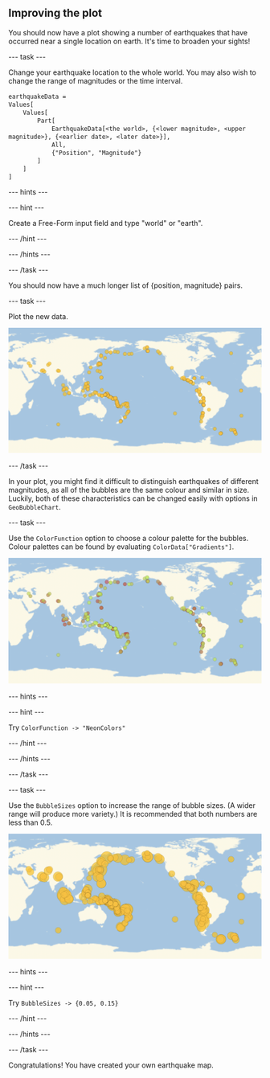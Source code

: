 ## Improving the plot

You should now have a plot showing a number of earthquakes that have occurred near a single location on earth. It's time to broaden your sights!

--- task ---

Change your earthquake location to the whole world.
You may also wish to change the range of magnitudes or the time interval.

```
earthquakeData =
Values[
    Values[
        Part[
            EarthquakeData[<the world>, {<lower magnitude>, <upper magnitude>}, {<earlier date>, <later date>}],
            All,
            {"Position", "Magnitude"}
        ]
    ]
]
```

--- hints ---

--- hint ---

Create a Free-Form input field and type "world" or "earth".

--- /hint ---

--- /hints ---

--- /task ---

You should now have a much longer list of {position, magnitude} pairs.

--- task ---

Plot the new data.

![Magnitude 7+ Earthquakes around the world since 2010](images/WorldEarthquakePlot.png)

--- /task ---

In your plot, you might find it difficult to distinguish earthquakes of different magnitudes, as all of the bubbles are the same colour and similar in size. Luckily, both of these characteristics can be changed easily with options in `GeoBubbleChart`.

--- task ---

Use the `ColorFunction` option to choose a colour palette for the bubbles.
Colour palettes can be found by evaluating `ColorData["Gradients"]`.

![Magnitude 7+ Earthquakes around the world since 2010 (coloured)](images/WorldEarthquakePlotColoured.png)

--- hints ---

--- hint ---

Try `ColorFunction -> "NeonColors"`

--- /hint ---

--- /hints ---

--- /task ---

--- task ---

Use the `BubbleSizes` option to increase the range of bubble sizes. (A wider range will produce more variety.)
It is recommended that both numbers are less than 0.5.

![Magnitude 7+ Earthquakes around the world since 2010 (with size variation)](images/WorldEarthquakePlotSizeVariation.png)

--- hints ---

--- hint ---

Try `BubbleSizes -> {0.05, 0.15}`

--- /hint ---

--- /hints ---

--- /task ---

Congratulations! You have created your own earthquake map.